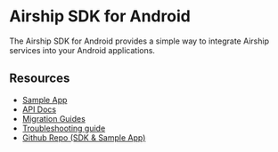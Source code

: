 # Airship SDK for Android

The Airship SDK for Android provides a simple way to integrate Airship
services into your Android applications.

## Resources

* [Sample App](../sample)
* [API Docs](https://docs.airship.com/reference/libraries/android-kotlin/latest/)
* [Migration Guides](migration)
* [Troubleshooting guide](https://docs.airship.com/reference/troubleshooting/android)
* [Github Repo (SDK & Sample App)](..)
